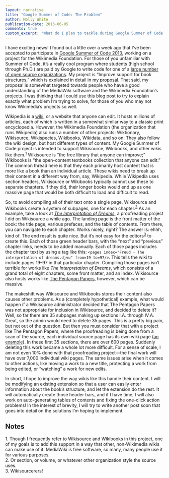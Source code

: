 ```yaml
---
layout: narrative
title: "Google Summer of Code: The Problem"
author: Molly White
publication-date: 2013-06-05
comments: true
custom_excerpt: "What do I plan to tackle during Google Summer of Code?"
---
```


I have exciting news! I found out a little over a week ago that I’ve been accepted to participate in <a href="http://www.google-melange.com/gsoc/document/show/gsoc_program/google/gsoc2013/about_page">Google Summer of Code 2013</a>, working on a project for the Wikimedia Foundation. For those of you unfamiliar with Summer of Code, it’s a really cool program where students (high school through Ph.D.) are paid by Google to write code for one of a <a href="http://www.google-melange.com/gsoc/accepted_orgs/google/gsoc2013">large number of open source organizations</a>. My project is “Improve support for book structures,” which is explained in detail in <a href="http://www.mediawiki.org/wiki/User:GorillaWarfare/Proposal">my proposal</a>. That said, my proposal is somewhat targeted towards people who have a good understanding of the MediaWiki software and the Wikimedia Foundation’s projects. I was thinking that I could use this blog post to try to explain exactly what problem I’m trying to solve, for those of you who may not know Wikimedia’s projects so well.

Wikipedia is a <a href="http://en.wikipedia.org/wiki/Wiki">wiki</a>, or a website that anyone can edit. It hosts millions of articles, each of which is written in a somewhat similar way to a classic print encyclopedia. However, the Wikimedia Foundation (the organization that runs Wikipedia) also runs a number of other projects: Wiktionary, Wikisource, Wikispecies, Wikibooks, Wikidata, and so on. They also follow the wiki design, but host different types of content. My Google Summer of Code project is intended to support Wikisource, Wikibooks, and other wikis like them.<sup><a href="#ref1">1</a></sup> Wikisource is “the free library that anyone can improve;” Wikibooks is “the open-content textbooks collection that anyone can edit.” The common thread here is that they each primarily host content that is more like a book than an individual article. These wikis need to break up their content in a different way from, say, Wikipedia. While Wikipedia uses section headers, Wikisource or Wikibooks typically cannot use these to separate chapters. If they did, their longer books would end up as one massive page that would be both difficult to load and difficult to read.

So, to avoid compiling all of their text onto a single page, Wikisource and Wikibooks create a system of subpages, one for each chapter.<sup><a href="#ref2">2</a></sup> As an example, take a look at <em><a href="http://en.wikisource.org/wiki/The_Interpretation_of_Dreams">The Interpretation of Dreams</a></em>, a proofreading project I did on Wikisource a while ago. The landing page is the front matter of the book: the title page, various prefaces, and the table of contents. From there, you can navigate to each chapter. Works nicely, right? The answer is: ehhh, kind of. The end result is quite nice. But it’s not easy for the editors<sup><a href="#ref3">3</a></sup> to create this. Each of those green header bars, with the “next” and “previous” chapter links, needs to be added manually. Each of those pages includes the chapter text by using a tag like this: <code>&lt;pages index="Freud - The interpretation of dreams.djvu" from=19 to=97/&gt;</code>. This tells the wiki to include pages 19–97 in that particular chapter. Compiling those pages isn’t terrible for works like <em>The Interpretation of Dreams</em>, which consists of a grand total of eight chapters, some front matter, and an index. Wikisource also hosts works like <a href="http://en.wikisource.org/wiki/The_Pentagon_Papers">The Pentagon Papers</a>, however, which can be massive.

The makeshift way Wikisource and Wikibooks stores their content also causes other problems. As a (completely hypothetical) example, what would happen if a Wikisource administrator decided that The Pentagon Papers was not appropriate for inclusion in Wikisource, and decided to delete it? Well, so far there are 35 subpages making up sections I.A. through IV.A. Great, so the admin would need to delete 35 pages. This is a pretty big pain, but not out of the question. But then you must consider that with a project like The Pentagon Papers, where the proofreading is being done from a scan of the source, each individual source page has its own wiki page (<a href="http://en.wikisource.org/wiki/Page%3APentagon-Papers-Part_I.djvu/8">an example</a>). In these first 35 sections, there are over 600 pages. Suddenly deleting this work became a whole lot more difficult. For a sense of scale, I am not even 10% done with that proofreading project—the final work will have over 7,000 individual wiki pages. The same issues arise when it comes to other actions, like moving a work to a new title, protecting a work from being edited, or “watching” a work for new edits.

In short, I hope to improve the way wikis like this handle their content. I will be modifying an existing extension so that a user can easily enter information about the book’s structure, and let the extension do the rest. It will automatically create those header bars, and if I have time, I will also work on auto-generating tables of contents and fixing the one-click action problems! In the interest of brevity, I will try to write another post soon that goes into detail on the solutions I’m hoping to implement.

<h2 id="notes">Notes</h2>

<a id="ref1">1.</a> Though I frequently refer to Wikisource and Wikibooks in this project, one of my goals is to add this support in a way that other, non-Wikimedia wikis can make use of it. MediaWiki is free software, so many, many people use it for various purposes. <br>
<a id="ref2">2.</a> Or section, or volume, or whatever other organization style the source uses. <br>
<a id="ref3">3.</a> Wikisourcerers!
